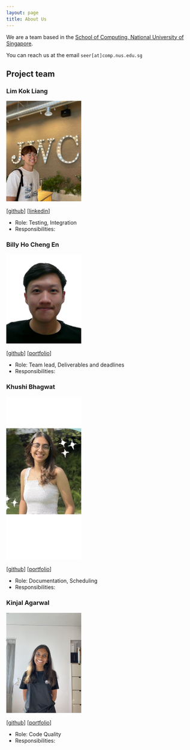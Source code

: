 ```yaml
---
layout: page
title: About Us
---
```


We are a team based in the [School of Computing, National University of Singapore](http://www.comp.nus.edu.sg).

You can reach us at the email `seer[at]comp.nus.edu.sg`

## Project team

### Lim Kok Liang

<img src="images/kokerinks.png" width="200px">

[[github](http://github.com/kokerinks)] [[linkedin](https://www.linkedin.com/in/lim-kok-liang/)]

* Role: Testing, Integration
* Responsibilities:

### Billy Ho Cheng En

<img src="images/billyhoce.png" width="200px">

[[github](http://github.com/billyhoce)]
[[portfolio](team/billyho.md)]

* Role: Team lead, Deliverables and deadlines
* Responsibilities:

### Khushi Bhagwat

<img src="images/kab-dot.png" width="200px">

[[github](http://github.com/kab-dot)] 
[[portfolio](team/khushibhagwat.md)]

* Role: Documentation, Scheduling
* Responsibilities:

### Kinjal Agarwal

<img src="images/kinjalagarwal1810.png" width="200px">

[[github](http://github.com/kinjalagarwal1810)]
[[portfolio](team/kinjalagarwal1810.md)]

* Role: Code Quality
* Responsibilities:
